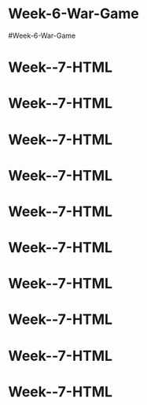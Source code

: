 # Week-6-War-Game
#Week-6-War-Game
# Week--7-HTML
# Week--7-HTML
# Week--7-HTML
# Week--7-HTML
# Week--7-HTML
# Week--7-HTML
# Week--7-HTML
# Week--7-HTML
# Week--7-HTML
# Week--7-HTML
